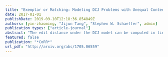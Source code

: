 ```yaml
---
title: "Exemplar or Matching: Modeling DCJ Problems with Unequal Content Genome Data"
date: 2017-01-01
publishDate: 2019-09-10T12:18:36.854849Z
authors: [yin-zhaoming, "Jijun Tang", "Stephen W. Schaeffer", admin]
publication_types: ["article-journal"]
abstract: "The edit distance under the DCJ model can be computed in linear time for genomes with equal content or with Indels. But it becomes NP-Hard in the presence of duplications, a problem largely unsolved especially when Indels are considered. In this paper, we compare two mainstream methods to deal with duplications and associate them with Indels: one by deletion, namely DCJ-Indel-Exemplar distance; versus the other by gene matching, namely DCJ-Indel-Matching distance. We design branch-and-bound algorithms with set of optimization methods to compute exact distances for both. Furthermore, median problems are discussed in alignment with both of these distance methods, which are to find a median genome that minimizes distances between itself and three given genomes. Lin-Kernighan (LK) heuristic is leveraged and powered up by sub-graph decomposition and search space reduction technologies to handle median computation. A wide range of experiments are conducted on synthetic data sets and real data sets to show pros and cons of these two distance metrics per se, as well as putting them in the median computation scenario."
featured: false
publication: "*CoRR*"
url_pdf: "http://arxiv.org/abs/1705.06559"
---
```


